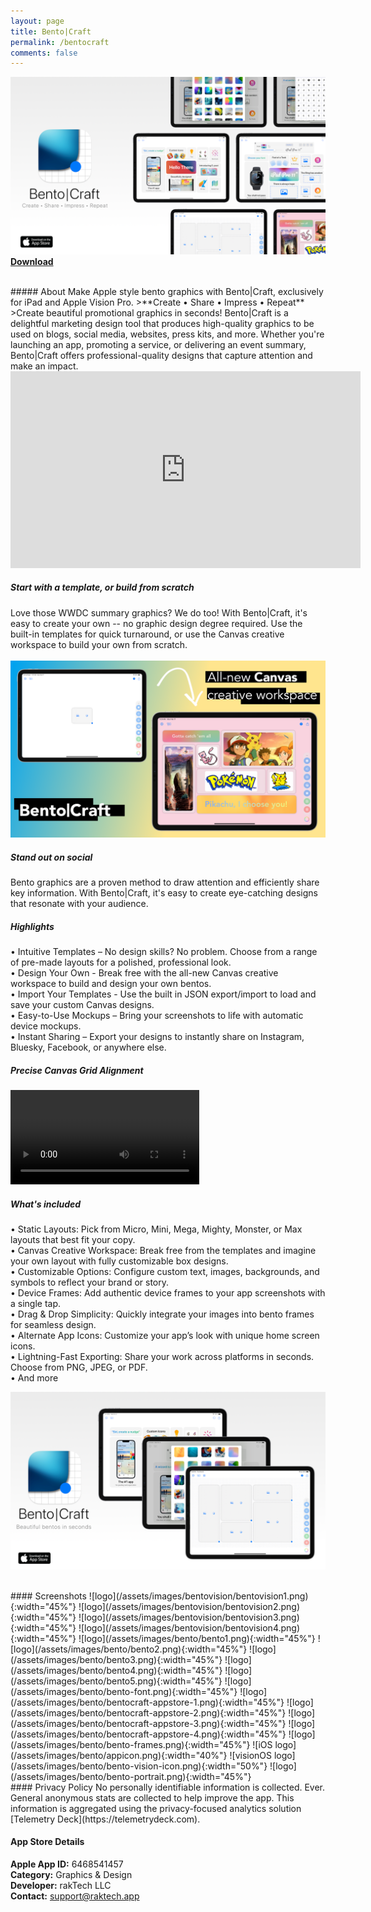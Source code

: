 ```yaml
---
layout: page
title: Bento|Craft
permalink: /bentocraft
comments: false
---
```


![Bento Craft](/assets/images/bento/bentocraft-promo2.png)  
[**Download**](https://apple.co/45Brl06)  

<br>
##### About
Make Apple style bento graphics with Bento|Craft, exclusively for iPad and Apple Vision Pro.  
>**Create • Share • Impress • Repeat**  
>Create beautiful promotional graphics in seconds! Bento|Craft is a delightful marketing design tool that produces high-quality graphics to be used on blogs, social media, websites, press kits, and more. Whether you're launching an app, promoting a service, or delivering an event summary, Bento|Craft offers professional-quality designs that capture attention and make an impact.


<iframe width="560" height="315" src="https://www.youtube.com/embed/4fYw1EQii9I" frameborder="0" allowfullscreen></iframe>
<br>

##### Start with a template, or build from scratch
Love those WWDC summary graphics? We do too! With Bento|Craft, it's easy to create your own -- no graphic design degree required. Use the built-in templates for quick turnaround, or use the Canvas creative workspace to build your own from scratch.  
<br>
![Bento Craft](/assets/images/bento/bento-promo-mon.png)  

##### Stand out on social
Bento graphics are a proven method to draw attention and efficiently share key information. With Bento|Craft, it's easy to create eye-catching designs that resonate with your audience.  

##### Highlights

• Intuitive Templates – No design skills? No problem. Choose from a range of pre-made layouts for a polished, professional look.  
• Design Your Own - Break free with the all-new Canvas creative workspace to build and design your own bentos.  
• Import Your Templates - Use the built in JSON export/import to load and save your custom Canvas designs.  
• Easy-to-Use Mockups – Bring your screenshots to life with automatic device mockups.  
• Instant Sharing – Export your designs to instantly share on Instagram, Bluesky, Facebook, or anywhere else.  


##### Precise Canvas Grid Alignment
<video width="60%" controls>
    <source src="/assets/images/bento/bentogrid.mp4" type="video/mp4">
    Your browser does not support the video tag.
</video>
<br>
 
##### What's included   
• Static Layouts: Pick from Micro, Mini, Mega, Mighty, Monster, or Max layouts that best fit your copy.  
• Canvas Creative Workspace: Break free from the templates and imagine your own layout with fully customizable box designs.  
• Customizable Options: Configure custom text, images, backgrounds, and symbols to reflect your brand or story.  
• Device Frames: Add authentic device frames to your app screenshots with a single tap.  
• Drag & Drop Simplicity: Quickly integrate your images into bento frames for seamless design.  
• Alternate App Icons: Customize your app’s look with unique home screen icons.  
• Lightning-Fast Exporting: Share your work across platforms in seconds. Choose from PNG, JPEG, or PDF.  
• And more   

![Bento Craft](/assets/images/bento/bentocraft-promo1.png)  

<br>
#### Screenshots
![logo](/assets/images/bentovision/bentovision1.png){:width="45%"} 
![logo](/assets/images/bentovision/bentovision2.png){:width="45%"} 
![logo](/assets/images/bentovision/bentovision3.png){:width="45%"} 
![logo](/assets/images/bentovision/bentovision4.png){:width="45%"} 
![logo](/assets/images/bento/bento1.png){:width="45%"} 
![logo](/assets/images/bento/bento2.png){:width="45%"} 
![logo](/assets/images/bento/bento3.png){:width="45%"} 
![logo](/assets/images/bento/bento4.png){:width="45%"} 
![logo](/assets/images/bento/bento5.png){:width="45%"} 
![logo](/assets/images/bento/bento-font.png){:width="45%"}  
![logo](/assets/images/bento/bentocraft-appstore-1.png){:width="45%"} 
![logo](/assets/images/bento/bentocraft-appstore-2.png){:width="45%"} 
![logo](/assets/images/bento/bentocraft-appstore-3.png){:width="45%"} 
![logo](/assets/images/bento/bentocraft-appstore-4.png){:width="45%"} 
![logo](/assets/images/bento/bento-frames.png){:width="45%"}
![iOS logo](/assets/images/bento/appicon.png){:width="40%"} 
![visionOS logo](/assets/images/bento/bento-vision-icon.png){:width="50%"} 
![logo](/assets/images/bento/bento-portrait.png){:width="45%"}

<br>
#### Privacy Policy
No personally identifiable information is collected. Ever. General anonymous stats are collected to help improve the app. This information is aggregated using the privacy-focused analytics solution [Telemetry Deck](https://telemetrydeck.com).  
<br>

#### App Store Details
**Apple App ID:** 6468541457  
**Category:** Graphics & Design  
**Developer:** rakTech LLC  
**Contact:** support@raktech.app  
